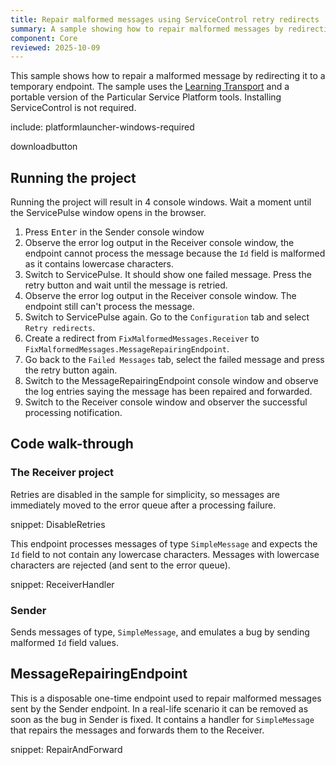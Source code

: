 ```yaml
---
title: Repair malformed messages using ServiceControl retry redirects
summary: A sample showing how to repair malformed messages by redirecting them to a temporary endpoint
component: Core
reviewed: 2025-10-09
---
```


This sample shows how to repair a malformed message by redirecting it to a temporary endpoint. The sample uses the [Learning Transport](/transports/learning/) and a portable version of the Particular Service Platform tools. Installing ServiceControl is not required.

include: platformlauncher-windows-required

downloadbutton

## Running the project

Running the project will result in 4 console windows. Wait a moment until the ServicePulse window opens in the browser.

 1. Press <kbd>Enter</kbd> in the Sender console window
 2. Observe the error log output in the Receiver console window, the endpoint cannot process the message because the `Id` field is malformed as it contains lowercase characters.
 3. Switch to ServicePulse. It should show one failed message. Press the retry button and wait until the message is retried.
 4. Observe the error log output in the Receiver console window. The endpoint still can't process the message.
 5. Switch to ServicePulse again. Go to the `Configuration` tab and select `Retry redirects`.
 6. Create a redirect from `FixMalformedMessages.Receiver` to `FixMalformedMessages.MessageRepairingEndpoint`.
 7. Go back to the `Failed Messages` tab, select the failed message and press the retry button again.
 8. Switch to the MessageRepairingEndpoint console window and observe the log entries saying the message has been repaired and forwarded.
 9. Switch to the Receiver console window and observer the successful processing notification.

## Code walk-through

### The Receiver project

Retries are disabled in the sample for simplicity, so messages are immediately moved to the error queue after a processing failure.

snippet: DisableRetries

This endpoint processes messages of type `SimpleMessage` and expects the `Id` field to not contain any lowercase characters. Messages with lowercase characters are rejected (and sent to the error queue).

snippet: ReceiverHandler

### Sender

Sends messages of type, `SimpleMessage`, and emulates a bug by sending malformed `Id` field values.

## MessageRepairingEndpoint

This is a disposable one-time endpoint used to repair malformed messages sent by the Sender endpoint. In a real-life scenario it can be removed as soon as the bug in Sender is fixed. It contains a handler for `SimpleMessage` that repairs the messages and forwards them to the Receiver.

snippet: RepairAndForward
